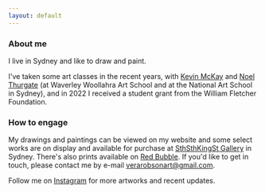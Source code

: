 ```yaml
---
layout: default
---
```


<h3>About me</h3>

<p>I live in Sydney and like to draw and paint.</p>

<p>I've taken some art classes in the recent years, with <a href = "https://kevinmckayart.com/">Kevin McKay</a> and <a href="https://thefoldsouthernhighlands.com.au/the-guide/a-good-read-artist-noel-thurgate.html">Noel Thurgate</a> (at Waverley Woollahra Art School and at the National Art School in Sydney), and in 2022 I received a student grant from the William Fletcher Foundation.</p>

<h3>How to engage</h3>

<p>My drawings and paintings can be viewed on my website and some select works are on display and available for purchase at <a href="https://www.sthsthkingst.com/">SthSthKingSt Gallery</a> in Sydney. There's also prints available on <a href="https://www.redbubble.com/people/verarobsonart/shop">Red Bubble</a>. If you'd like to get in touch, please contact me by e-mail <a href = "mailto:verarobsonart@gmail.com">verarobsonart@gmail.com</a>.</p>

<p>Follow me on <a href="https://www.instagram.com/verarobsonart/">Instagram</a> for more artworks and recent updates.</p>



